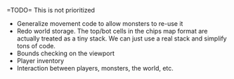 =TODO=
This is not prioritized

* Generalize movement code to allow monsters to re-use it
* Redo world storage. The top/bot cells in the chips map format are
  actually treated as a tiny stack. We can just use a real stack and
  simplify tons of code.
* Bounds checking on the viewport
* Player inventory
* Interaction between players, monsters, the world, etc.
